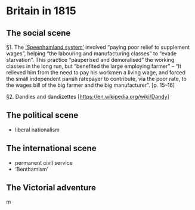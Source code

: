 # Britain in 1815

## The social scene

§1. The [‘Speenhamland system’](https://en.wikipedia.org/wiki/Speenhamland_system) involved “paying poor relief to supplement wages”, helping “the labouring and manufacturing classes” to “evade starvation”. This practice “pauperised and demoralised” the working classes in the long run, but “benefited the large employing farmer” – “It relieved him from the need to pay his workmen a living wage, and forced the small independent parish ratepayer to contribute, via the poor rate, to the wages bill of the big farmer and the big manufacturer”. [p. 15–16]

§2. Dandies and dandizettes [https://en.wikipedia.org/wiki/Dandy]

## The political scene

- liberal nationalism

## The international scene

- permanent civil service
- ‘Benthamism’

## The Victorial adventure

m
